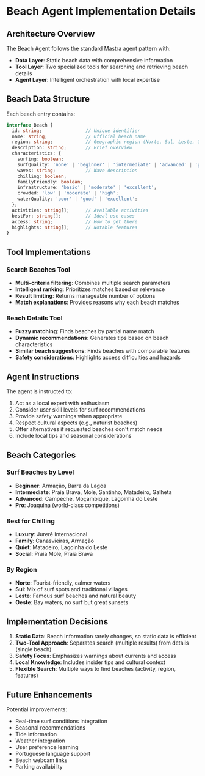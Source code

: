 # Beach Agent Implementation Details

## Architecture Overview

The Beach Agent follows the standard Mastra agent pattern with:
- **Data Layer**: Static beach data with comprehensive information
- **Tool Layer**: Two specialized tools for searching and retrieving beach details
- **Agent Layer**: Intelligent orchestration with local expertise

## Beach Data Structure

Each beach entry contains:

```typescript
interface Beach {
  id: string;                // Unique identifier
  name: string;              // Official beach name
  region: string;            // Geographic region (Norte, Sul, Leste, Oeste)
  description: string;       // Brief overview
  characteristics: {
    surfing: boolean;
    surfQuality: 'none' | 'beginner' | 'intermediate' | 'advanced' | 'pro';
    waves: string;           // Wave description
    chilling: boolean;
    familyFriendly: boolean;
    infrastructure: 'basic' | 'moderate' | 'excellent';
    crowded: 'low' | 'moderate' | 'high';
    waterQuality: 'poor' | 'good' | 'excellent';
  };
  activities: string[];      // Available activities
  bestFor: string[];         // Ideal use cases
  access: string;            // How to get there
  highlights: string[];      // Notable features
}
```

## Tool Implementations

### Search Beaches Tool
- **Multi-criteria filtering**: Combines multiple search parameters
- **Intelligent ranking**: Prioritizes matches based on relevance
- **Result limiting**: Returns manageable number of options
- **Match explanations**: Provides reasons why each beach matches

### Beach Details Tool
- **Fuzzy matching**: Finds beaches by partial name match
- **Dynamic recommendations**: Generates tips based on beach characteristics
- **Similar beach suggestions**: Finds beaches with comparable features
- **Safety considerations**: Highlights access difficulties and hazards

## Agent Instructions

The agent is instructed to:
1. Act as a local expert with enthusiasm
2. Consider user skill levels for surf recommendations
3. Provide safety warnings when appropriate
4. Respect cultural aspects (e.g., naturist beaches)
5. Offer alternatives if requested beaches don't match needs
6. Include local tips and seasonal considerations

## Beach Categories

### Surf Beaches by Level
- **Beginner**: Armação, Barra da Lagoa
- **Intermediate**: Praia Brava, Mole, Santinho, Matadeiro, Galheta
- **Advanced**: Campeche, Moçambique, Lagoinha do Leste
- **Pro**: Joaquina (world-class competitions)

### Best for Chilling
- **Luxury**: Jurerê Internacional
- **Family**: Canasvieiras, Armação
- **Quiet**: Matadeiro, Lagoinha do Leste
- **Social**: Praia Mole, Praia Brava

### By Region
- **Norte**: Tourist-friendly, calmer waters
- **Sul**: Mix of surf spots and traditional villages
- **Leste**: Famous surf beaches and natural beauty
- **Oeste**: Bay waters, no surf but great sunsets

## Implementation Decisions

1. **Static Data**: Beach information rarely changes, so static data is efficient
2. **Two-Tool Approach**: Separates search (multiple results) from details (single beach)
3. **Safety Focus**: Emphasizes warnings about currents and access
4. **Local Knowledge**: Includes insider tips and cultural context
5. **Flexible Search**: Multiple ways to find beaches (activity, region, features)

## Future Enhancements

Potential improvements:
- Real-time surf conditions integration
- Seasonal recommendations
- Tide information
- Weather integration
- User preference learning
- Portuguese language support
- Beach webcam links
- Parking availability
